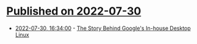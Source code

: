 # [Published on 2022-07-30](index.md)

* [2022-07-30, 16:34:00](https://linux.slashdot.org/story/22/07/30/037202/the-story-behind-googles-in-house-desktop-linux?utm_source=rss1.0mainlinkanon&utm_medium=feed) - [The Story Behind Google's In-house Desktop Linux](https://linux.slashdot.org/story/22/07/30/037202/the-story-behind-googles-in-house-desktop-linux?utm_source=rss1.0mainlinkanon&utm_medium=feed)
